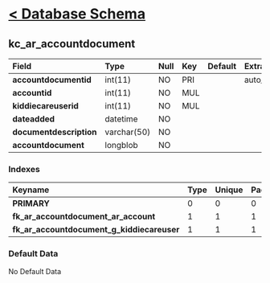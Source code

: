 # [< Database Schema](DatabaseSchema.md) #

## kc\_ar\_accountdocument ##
| **Field** | Type | Null | Key | Default | Extra | Comment |
|:----------|:-----|:-----|:----|:--------|:------|:--------|
| **accountdocumentid** | int(11) | NO   | PRI |         | auto\_increment |         |
| **accountid** | int(11) | NO   | MUL |         |       |         |
| **kiddiecareuserid** | int(11) | NO   | MUL |         |       |         |
| **dateadded** | datetime | NO   |     |         |       |         |
| **documentdescription** | varchar(50) | NO   |     |         |       |         |
| **accountdocument** | longblob | NO   |     |         |       |         |


### Indexes ###
| **Keyname** | Type | Unique | Packed | Column | Seq | Cardinality | Collation | Null | Comment |
|:------------|:-----|:-------|:-------|:-------|:----|:------------|:----------|:-----|:--------|
| **PRIMARY** | 0    | 0      | 0      | accountdocumentid | 1   | 0           | A         | 0    | 0       |
| **fk\_ar\_accountdocument\_ar\_account** | 1    | 1      | 1      | accountid | 1   |             | A         | 1    | 1       |
| **fk\_ar\_accountdocument\_g\_kiddiecareuser** | 1    | 1      | 1      | kiddiecareuserid | 1   |             | A         | 1    | 1       |


### Default Data ###
No Default Data